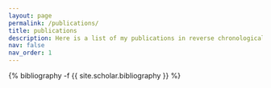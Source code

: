 ```yaml
---
layout: page
permalink: /publications/
title: publications
description: Here is a list of my publications in reverse chronological order.
nav: false
nav_order: 1
---
```

<!-- _pages/publications.md -->
<div class="publications">

{% bibliography -f {{ site.scholar.bibliography }} %}

</div>
